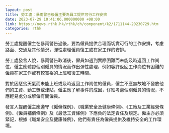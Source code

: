 ```yaml
---
layout: post
title: 勞工處：暴雨警告後僱主要為員工提供可行工作安排
date: 2023-07-29 10:41:06.000000000 +08:00
link: https://news.rthk.hk/rthk/ch/component/k2/1711144-20230729.htm
categories: rthk
---
```


勞工處提醒僱主在暴雨警告過後，要為僱員提供合理而切實可行的工作安排，考慮路面、交通及其他情況，彈性處理僱員復工或在家工作的安排。

勞工處發言人說，暴雨警告取消後，僱員如遇到實際困難而未能及時返回工作崗位，僱主應體諒個別僱員的情況而作出彈性處理，例如容許返回工作崗位有困難的僱員在家工作或有較寬裕的上班和復工時間。

對於因惡劣天氣而未能上班或及時返回工作崗位的僱員，僱主不應無故地不發放他們的工資、勤工獎或津貼，僱主應了解事件的成因，仔細考慮個別僱員的情況，不應輕易處分或解僱有關僱員。

發言人提醒僱主應遵守《僱傭條例》、《職業安全及健康條例》、《工廠及工業經營條例》、《僱員補償條例》及《最低工資條例》下應負的法定責任及規定。僱主亦必須緊記，根據《職業安全及健康條例》，他們有責任為僱員提供及維持安全的工作環境。
